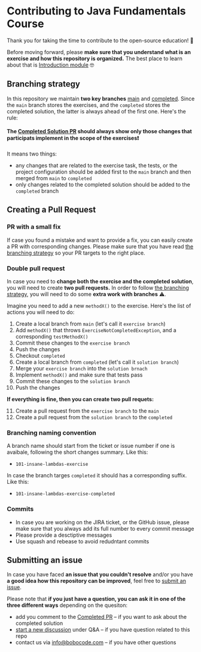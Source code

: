 # Contributing to Java Fundamentals Course

Thank you for taking the time to contribute to the open-source education! 👏

Before moving forward, please **make sure that you understand what is an exercise and how this repository is organized.** The best place to learn about that is 
[Introduction module](https://github.com/bobocode-projects/java-fundamentals-course/tree/main/0-0-intro#introduction) 🤓

## Branching strategy

In this repository we maintain **two key branches** [main](https://github.com/bobocode-projects/java-fundamentals-course) and 
[completed](https://github.com/bobocode-projects/java-fundamentals-course/completed). Since the `main` branch stores the exercises, and the `completed` stores the 
completed solution, the latter is always ahead of the first one. Here's the rule:

#### The [Completed Solution PR](https://github.com/bobocode-projects/java-fundamentals-course/pull/33) should always show only those changes that participats implement in the scope of the exercises❗️

It means two things:
* any changes that are related to the exercise task, the tests, or the project configuration should be added first to the `main` branch and then merged from `main` to `completed`
* only changes related to the completed solution should be added to the `completed` branch

## Creating a Pull Request

### PR with a small fix

If case you found a mistake and want to provide a fix, you can easily create a PR with corresponding changes. 
Please make sure that you have read [the branching strategy](#branching-strategy) so your PR targets to the right place.

### Double pull request
In case you need to **change both the exercise and the completed solution**, you will need to create **two pull requests.** In order to follow [the branching strategy](#branching-strategy),
you will need to do some **extra work with branches** ⚠️. 

Imagine you need to add a new `methodX()` to the exercise. Here's the list of actions you will need to do:
1. Create a local branch from `main` (let's call it `exercise branch`)
2. Add `methodX()` that throws `ExerciseNotCompletedException`, and a corresponding `testMethodX()`
3. Commit these changes to the `exercise branch`
4. Push the changes
5. Checkout `completed`
6. Create a local branch from `completed` (let's call it `solution branch`)
7. Merge your `exercise branch` into the `solution brnach`
8. Implement `methodX()` and make sure that tests pass
9. Commit these changes to the `solution branch`
10. Push the changes

**If everything is fine, then you can create two pull requets:**

11. Create a pull request from the `exercise branch` to the `main`
12. Create a pull request from the `solution branch` to the `completed`

### Branching naming convention 
A branch name should start from the ticket or issue number if one is avaibale, following the short changes summary. Like this:

* ```101-insane-lambdas-exercise```

In case the branch targes `completed` it should has a corresponding suffix. Like this:

* ```101-insane-lambdas-exercise-completed```

### Commits
* In case you are working on the JIRA ticket, or the GitHub issue, please make sure that you always add its full number to every commit message
* Please provide a desctiptive messages
* Use squash and rebease to avoid redudntant commits


## Submitting an issue
In case you have faced **an issue that you couldn't resolve** and/or you have **a good idea how this repository can be improved**, feel free to [submit an issue](https://github.com/bobocode-projects/java-fundamentals-course/issues/new).

Please note that **if you just have a question, you can ask it in one of the three different ways** depending on the quesiton:
* add you comment to the [Completed PR](https://github.com/bobocode-projects/java-fundamentals-course/pull/33#issue-790887000) – if you want to ask about the completed solution
* [start a new discussion](https://github.com/bobocode-projects/java-fundamentals-course/discussions/new) under Q&A – if you have question related to this repo
* contact us via info@bobocode.com – if you have other questions
